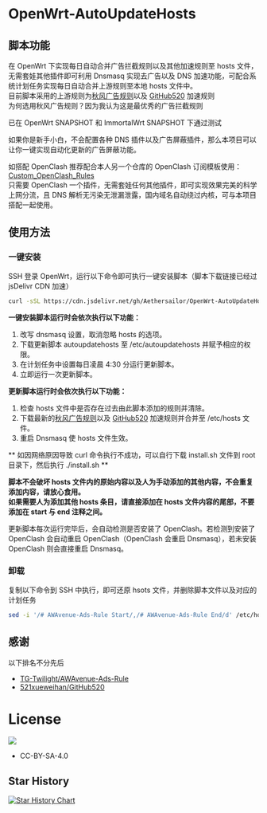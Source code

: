 # OpenWrt-AutoUpdateHosts  

## 脚本功能
在 OpenWrt 下实现每日自动合并广告拦截规则以及其他加速规则至 hosts 文件，无需套娃其他插件即可利用 Dnsmasq 实现去广告以及 DNS 加速功能，可配合系统计划任务实现每日自动合并上游规则至本地 hosts 文件中。  
目前脚本采用的上游规则为[秋风广告规则](https://github.com/TG-Twilight/AWAvenue-Ads-Rule)以及 [GitHub520](https://github.com/521xueweihan/GitHub520) 加速规则  
为何选用秋风广告规则？因为我认为这是最优秀的广告拦截规则  

已在 OpenWrt SNAPSHOT 和 ImmortalWrt SNAPSHOT 下通过测试

如果你是新手小白，不会配置各种 DNS 插件以及广告屏蔽插件，那么本项目可以让你一键实现自动化更新的广告屏蔽功能。

如搭配 OpenClash 推荐配合本人另一个仓库的 OpenClash 订阅模板使用：[Custom_OpenClash_Rules](https://github.com/Aethersailor/Custom_OpenClash_Rules)  
只需要 OpenClash 一个插件，无需套娃任何其他插件，即可实现效果完美的科学上网分流，且 DNS 解析无污染无泄漏泄露，国内域名自动绕过内核，可与本项目搭配一起使用。  

## 使用方法  
### 一键安装  
SSH 登录 OpenWrt，运行以下命令即可执行一键安装脚本（脚本下载链接已经过 jsDelivr CDN 加速）  
```bash
curl -sSL https://cdn.jsdelivr.net/gh/Aethersailor/OpenWrt-AutoUpdateHosts@main/install.sh | sh
```
**一键安装脚本运行时会依次执行以下功能：**  
1. 改写 dnsmasq 设置，取消忽略 hosts 的选项。  
2. 下载更新脚本 autoupdatehosts 至 /etc/autoupdatehosts 并赋予相应的权限。  
3. 在计划任务中设置每日凌晨 4:30 分运行更新脚本。  
4. 立即运行一次更新脚本。  

**更新脚本运行时会依次执行以下功能：**  
1. 检查 hosts 文件中是否存在过去由此脚本添加的规则并清除。  
2. 下载最新的[秋风广告规则](https://github.com/TG-Twilight/AWAvenue-Ads-Rule)以及 [GitHub520](https://github.com/521xueweihan/GitHub520) 加速规则并合并至 /etc/hosts 文件。
3. 重启 Dnsmasq 使 hosts 文件生效。  

** 如因网络原因导致 curl 命令执行不成功，可以自行下载 install.sh 文件到 root 目录下，然后执行 ./install.sh **  

**脚本不会破坏 hosts 文件内的原始内容以及人为手动添加的其他内容，不会重复添加内容，请放心食用。**  
**如果需要人为添加其他 hosts 条目，请直接添加在 hosts 文件内容的尾部，不要添加在 start 与 end 注释之间。**  

更新脚本每次运行完毕后，会自动检测是否安装了 OpenClash。若检测到安装了 OpenClash 会自动重启 OpenClash（OpenClash 会重启 Dnsmasq），若未安装 OpenClash 则会直接重启 Dnsmasq。  

### 卸载  
复制以下命令到 SSH 中执行，即可还原 hsots 文件，并删除脚本文件以及对应的计划任务  
```bash
sed -i '/# AWAvenue-Ads-Rule Start/,/# AWAvenue-Ads-Rule End/d' /etc/hosts && sed -i '/# GitHub520 Host Start/,/# GitHub520 Host End/d' /etc/hosts && sed -i '/^$/d' /etc/hosts && rm -f /etc/autoupdatehosts && sed -i '/autoupdatehosts/d' /etc/crontabs/root
```

## 感谢  
以下排名不分先后  
- [TG-Twilight/AWAvenue-Ads-Rule](https://github.com/TG-Twilight/AWAvenue-Ads-Rule)  
- [521xueweihan/GitHub520](https://github.com/521xueweihan/GitHub520)  

# License  
[![](https://licensebuttons.net/l/by-sa/4.0/88x31.png)](https://creativecommons.org/licenses/by-sa/4.0/deed.zh)
* CC-BY-SA-4.0  

## Star History

[![Star History Chart](https://api.star-history.com/svg?repos=Aethersailor/OpenWrt-AutoUpdateHosts&type=Date)](https://star-history.com/#Aethersailor/OpenWrt-AutoUpdateHosts&Date)
